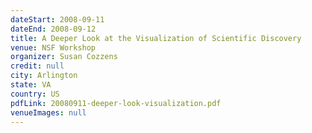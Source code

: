 ```yaml
---
dateStart: 2008-09-11
dateEnd: 2008-09-12
title: A Deeper Look at the Visualization of Scientific Discovery
venue: NSF Workshop
organizer: Susan Cozzens
credit: null
city: Arlington
state: VA
country: US
pdfLink: 20080911-deeper-look-visualization.pdf
venueImages: null
---
```


